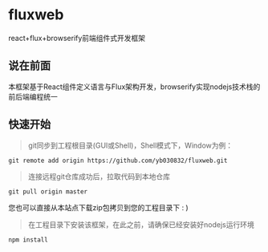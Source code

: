 # fluxweb
react+flux+browserify前端组件式开发框架
## 说在前面
本框架基于React组件定义语言与Flux架构开发，browserify实现nodejs技术栈的前后端编程统一
## 快速开始
> git同步到工程根目录(GUI或Shell)，Shell模式下，Window为例：
```shell
git remote add origin https://github.com/yb030832/fluxweb.git
```
> 连接远程git仓库成功后，拉取代码到本地仓库
```shell
git pull origin master
```
您也可以直接从本站点下载zip包拷贝到您的工程目录下 : )
> 在工程目录下安装该框架，在此之前，请确保已经安装好nodejs运行环境
```shell
npm install
```